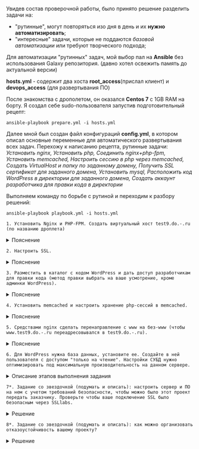 Увидев состав проверочной работы, было принято решение разделить задачи на:
- "рутинные", могут повторяться изо дня в день и их **нужно автоматизировать**; 
- "интересные" задачи, которые не поддаются _базовой автоматизации_ или требуют творческого подхода;

Для автоматизации "рутинных" задач, мой выбор пал на **Ansible** без использования Galaxy репозитория. (давно хотел освежить память до актуальной версии)

**hosts.yml** - содержит два хоста **root_access**(прислал клиент) и **devops_access** (для развертывания ПО)

После знакомства с дрополетом, он оказался **Centos 7** c 1GB RAM на борту. Я создал себе sudo-пользователя запустив подготовительный рецепт:
```
ansible-playbook prepare.yml -i hosts.yml 
```

Далее мной был создан файл конфигураций **config.yml**, в котором описал основные переменные для автоматического развертывания всех задач. 
Перехожу к написанию рецепта, рутинные задачи: 
_Установить nginx, Установить php, Соединить nginx+php-fpm, Установить memcached, Настроить сессию в php через memcached, Создать VirtualHost и папку по заданному домену, Получить  SSL сертификат для заданного домена, Установить mysql, Расположить код WordPress в директории для заданного домена, Создать аккаунт разработчика для правки кода в директории_

Выполняем команду по борьбе с рутиной и переходим к разбору решений:
```
ansible-playbook playbook.yml -i hosts.yml
```

``` 1. Установить Nginx и PHP-FPM. Создать виртуальный хост test9.do.-.ru (по названию дроплета) ``` 
<details>
  <summary>Пояснение</summary>

Фраза "по названию дроплета" подвигнула написать роль, которая будет или автоматически вытаскивать hostname с дроплета или брать его из переменной. Все остальное тривиально.
</details>

``` 2. Настроить SSL. ```
<details>
  <summary>Пояснение</summary>

Здесь на помощь приходит Certbot с самоподписывающимся сертификатам. (в crontab все добавлено)
</details>

``` 3. Разместить в каталог с кодом WordPress и дать доступ разработчикам для правки кода (метод правки выбрать на ваше усмотрение, кроме админки WordPress). ```
<details>
  <summary>Пояснение</summary>

Для выполнения задачи по правкам кода было решено использовать **sftp**, реализовать без использования сторонних компонентов можно через монтирование папок(создавая группы и пользователей) или просто через назначения **owner - аккаунт разработчика**, а для **группы nginx** повысить привилегии до 7.

Плюсы метода через монтирование, можно более гибко управлять доступом, создавая несколько аккаунтов и групп для разделения отвественности.
Но так как в задачи не было такой цели, я выбрал более легкий способ в реализации через owner. 

_P.S. Так же были мысли, если разработчик что-то испортит и у него не будет возможности оперативно вернуть в исходное состояние, сделать спасательный круг. 
Например, вести две директории prod и dev, разработчик будет иметь доступ только к dev, а prod будет автоматически синхронизироваться с задержкой N часов. Когда возникает ситуация, что dev не может вернуться к стабильной работе. 
Нужно создать пустой файл HELP и сервис автоматически сменит symlink проекта на prod версию, а как только этот файл удалят, то symlink снова на dev версию вернется.
Но это мысли в слух только._

</details>

``` 4. Установить memcached и настроить хранение php-сессий в memcached. ```
<details>
  <summary>Пояснение</summary>

Memcache настроил через SOCK. В пределах одной машины мне показалось более рациональное использования, чем TCP. 

_P.S. При выполнении playbook на экзаменационной машине, служба не смогла запуститься(на тестовом таких проблем не было). Пришлось руками разбираться в чем дело и редактировать unit-файла memcached._
</details>

``` 5. Средствами nginx сделать перенаправление с www на без-www (чтобы www.test9.do.-.ru переадресовывался в test9.do.-.ru). ```
<details>
  <summary>Пояснение</summary>

Так, как это является типовой задачей, то редирект реализован в ролях "Получения SSL" и "Установка WordPress". Роли не являются атомарными, поэтому дублирования редиректов в шаблонах неопасно.
</details>

``` 6. Для WordPress нужна база данных, установите ее. Создайте в ней пользователя с доступом "только на чтение". Настройки СУБД нужно оптимизировать под максимальную производительность на данном сервере. ```
<details>
  <summary>Описание этапов выполнения задания </summary>

1) После установки **mysql**, получаем временный пароль **root** от БД:
```shell
sudo grep 'temporary password' /var/log/mysqld.log
```
2) Выполняем сценарий: **mysql_secure_installation**
3)   ```> mysql -u root -p``` и выполняем следующий код:
```sql
CREATE DATABASE slurm;
CREATE USER 'slurm'@'localhost' IDENTIFIED BY 'Slurm123456!';
GRANT SELECT ON slurm.* TO 'slurm'@'localhost';
FLUSH PRIVILEGES;
```

4) Для проведения оптимизации на сервере будем использовать утилиту **mysqltuner**
```shell
sudo yum -y install mysqltuner
mysqltuner --user root --pass PASSWORD_ROOT
```

5) Внимательно изучаем секцию **Variables to adjust** и переходим к конфигурированию: ```/etc/my.cnf```
6) Типовые настройки для **InnoDB** будут следующие: 
```yaml
   innodb_buffer_pool_size = 70% от общего количество свободного RAM когда все приложения взяли своё (для машин > 4GB RAM, иначе проценты ниже) 
   innodb_log_file_size    = 25% от innodb_buffer_pool_size (mysqltuner порекомендует более точно)
   key_buffer_size = 8M, главное не 0
   tmp_table_size = 32M начинаем обычно с этого значения и наблюдаем за Created_tmp_disk_tables, далее корректируем
   max_heap_table_size = если не используются таблицы типа MEMORY то значение равное tmp_table_size
```
7) Сохраняем изменения, делаем ```sudo systemctl restart mysqld``` и затем снова повторяем **mysqltuner** и снова анализируем. 
8) Для более эффективной настройки рекомендуется постоянно анализировать. Но не стоит и забывать про оптимизацию самой БД на уровне запросов и приложения.

``` Внимание! Пользователь имеет права только на чтение, установка WordPress не будет завершена в автоматическом режиме! (можно залить дамп или создать ещё пользователя)  ```
</details>

``` 7*. Задание со звездочкой (подумать и описать): настроить сервер и ПО на нем с учетом требований безопасности, чтобы можно было этот проект передать заказчику. Проверьте чтобы ваше подключение SSL было безопасным через SSLlabs. ```
<details>
  <summary>Решение</summary>

```
- Первым делом я порекомендовал заказчику отказаться от классической авторизации по паролю в пользу ssh-ключей. 
- На всякий случай проверил бы все перед сдачей **Lynis**
- Провел анализ открытых портов и уточнил, какие действительно нужно держать открытыми, а какие можно и закрыть.(у нас сейчас порт для БД и SMPT открыты)
- P.S Возможно не относится к безопасности в условиях текущей задачи. Но метрики и алерты никогда не бывают лишними.

SSL через https://www.ssllabs.com проверил - Overall Rating: A
```

</details>

``` 8*. Задание со звездочкой (подумать и описать): как можно организовать отказоустойчивость вашему проекту? ```
<details>
  <summary>Решение</summary>

```
Для начала нужно найти/предугодать бутылочные горлышки в системе. Можно использовать для этого системы нагрузочного тестирования(про метрики уже писал в 7 вопросе).
Например в текущем проекте первое слабое место, это стоковый настройки nginx. (он конечно же хорош, но может и лучше при грамотной конфигурации)
Слышал, что WordPress страдает утечкой памяти, значит нужно поработать в этом направлении с php-fpm.(почитать материал по этой теме)

Если проект подвержен постоянным DDoS-атакам, то следует воспользоваться услугами по защите от DDoS-атак (если своими силами её не отразить).

На самом деле тема очень холиварная и надеюсь '*' в вопросе означает не сложность, а свободную форму изложения мыслей. 
Для повышения отказоустойчивость нужен комплекс мер по организации проекта. 

P.S Именно с архитектурной точки зрения, такой вопрос был на вступительных задачах.

```
</details>


